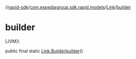 //[rapid-sdk](../../../index.md)/[com.expediagroup.sdk.rapid.models](../index.md)/[Link](index.md)/[builder](builder.md)

# builder

[JVM]\

public final static [Link.Builder](-builder/index.md)[builder](builder.md)()
